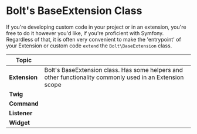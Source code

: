 Bolt's BaseExtension Class
==========================

If you're developing custom code in your project or in an extension, you're
free to do it however you'd like, if you're proficient with Symfony. Regardless
of that, it is often very convenient to make the 'entrypoint' of your Extension
or custom code `extend` the `Bolt\BaseExtension` class.

| Topic |    |
|-------|----|
| **Extension** | Bolt's BaseExtension class. Has some helpers and other functionality commonly used in an Extension scope |
| **Twig** |
| **Command** |
| **Listener** |
| **Widget** |
